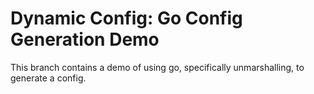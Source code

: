 # Dynamic Config: Go Config Generation Demo

This branch contains a demo of using go, specifically unmarshalling, to generate a config.

